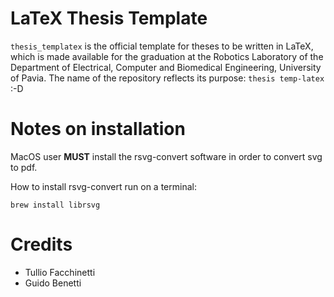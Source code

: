 # LaTeX Thesis Template

`thesis_templatex` is the official template for theses to be written in LaTeX, which is made available for the graduation at the Robotics Laboratory of the Department of Electrical, Computer and Biomedical Engineering, University of Pavia.
The name of the repository reflects its purpose: `thesis temp-latex` :-D

# Notes on installation

MacOS user **MUST** install the rsvg-convert software in order to convert svg to pdf.

How to install rsvg-convert run on a terminal:
```
brew install librsvg
```

# Credits

* Tullio Facchinetti
* Guido Benetti
